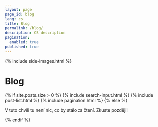 ```yaml
---
layout: page
page_id: blog
lang: cs
title: Blog
permalink: /blog/
description: CS description
pagination:
  enabled: true
published: true
---
```


{% include side-images.html %}
<h1>Blog</h1>
{% if site.posts.size > 0 %}
  {% include search-input.html %}
  {% include post-list.html %}
  {% include pagination.html %}
{% else %}
  <p>V tuto chvíli tu není nic, co by stálo za čtení. Zkuste později!</p>
{% endif %}